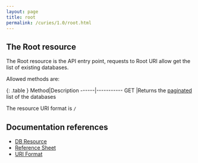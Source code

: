 ```yaml
---
layout: page
title: root
permalink: /curies/1.0/root.html
---
```


## The Root resource

The Root resource is the API entry point, requests to Root URI allow get the list of existing databases.

Allowed methods are:

{: .table }
Method|Description
------|-----------
GET   |Returns the <a href="paging.html">paginated</a> list of the databases

The resource URI format is <code>/</code>

## Documentation references

* [DB Resource](db.html)
* <a href="https://softinstigate.atlassian.net/wiki/x/SoCM" target="_blank">Reference Sheet</a>
* <a href="https://softinstigate.atlassian.net/wiki/x/ToCM" target="_blank">URI Format</a>